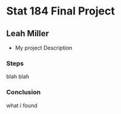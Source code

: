 # Stat 184 Final Project

## Leah Miller

- My project Description

### Steps

blah blah


### Conclusion

what i found


